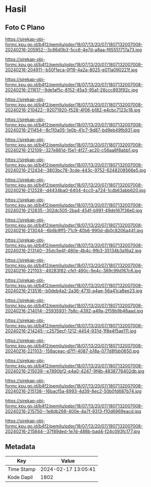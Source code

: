 # Hasil

## Foto C Plano

https://sirekap-obj-formc.kpu.go.id/b4f2/pemilu/pdpr/18/07/13/20/07/1807132007008-20240216-205952--3c86d0b3-5cc6-4e7d-a8aa-f65551717a73.jpg

https://sirekap-obj-formc.kpu.go.id/b4f2/pemilu/pdpr/18/07/13/20/07/1807132007008-20240216-204911--b50f1eca-0f19-4a2a-8025-e011a090221f.jpg

https://sirekap-obj-formc.kpu.go.id/b4f2/pemilu/pdpr/18/07/13/20/07/1807132007008-20240216-211617--9de1af5c-8152-45a3-95a1-26ccc893f92c.jpg

https://sirekap-obj-formc.kpu.go.id/b4f2/pemilu/pdpr/18/07/13/20/07/1807132007008-20240216-210422--92071920-f528-4f06-b182-e4cbc7123c18.jpg

https://sirekap-obj-formc.kpu.go.id/b4f2/pemilu/pdpr/18/07/13/20/07/1807132007008-20240216-211454--8c110a05-1e0b-41c7-9d87-bd9eb49fb931.jpg

https://sirekap-obj-formc.kpu.go.id/b4f2/pemilu/pdpr/18/07/13/20/07/1807132007008-20240216-212109--327e881d-15e1-4f27-ac20-c56aa8f8abb1.jpg

https://sirekap-obj-formc.kpu.go.id/b4f2/pemilu/pdpr/18/07/13/20/07/1807132007008-20240216-212434--3803bc78-3cde-443c-9752-6248208566e5.jpg

https://sirekap-obj-formc.kpu.go.id/b4f2/pemilu/pdpr/18/07/13/20/07/1807132007008-20240216-212528--d4434ba0-6404-4cc0-a724-1cdb63abb620.jpg

https://sirekap-obj-formc.kpu.go.id/b4f2/pemilu/pdpr/18/07/13/20/07/1807132007008-20240216-212835--302dc505-2ba4-454f-b991-49de167f36e0.jpg

https://sirekap-obj-formc.kpu.go.id/b4f2/pemilu/pdpr/18/07/13/20/07/1807132007008-20240216-213044--6b6b9ff5-71c9-40b6-990d-db0c8206a441.jpg

https://sirekap-obj-formc.kpu.go.id/b4f2/pemilu/pdpr/18/07/13/20/07/1807132007008-20240216-213140--35dc5e4f-480e-4b4c-9fb3-35134b3a16a2.jpg

https://sirekap-obj-formc.kpu.go.id/b4f2/pemilu/pdpr/18/07/13/20/07/1807132007008-20240216-221103--49283f82-cfe1-490c-9e4c-389c99d167c6.jpg

https://sirekap-obj-formc.kpu.go.id/b4f2/pemilu/pdpr/18/07/13/20/07/1807132007008-20240216-213516--b0deb4a2-2a36-4710-a4ae-56a41ca8ee23.jpg

https://sirekap-obj-formc.kpu.go.id/b4f2/pemilu/pdpr/18/07/13/20/07/1807132007008-20240216-214014--25935931-7b8c-4392-a49a-2f59b9b48aad.jpg

https://sirekap-obj-formc.kpu.go.id/b4f2/pemilu/pdpr/18/07/13/20/07/1807132007008-20240216-214245--c2575ecf-1212-4454-931d-1f8e4f5ae111.jpg

https://sirekap-obj-formc.kpu.go.id/b4f2/pemilu/pdpr/18/07/13/20/07/1807132007008-20240216-221103--158aceac-d7f1-4087-b18a-077d8fbb0650.jpg

https://sirekap-obj-formc.kpu.go.id/b4f2/pemilu/pdpr/18/07/13/20/07/1807132007008-20240216-215039--e7890bf2-e4a0-4247-9f4b-4838776402db.jpg

https://sirekap-obj-formc.kpu.go.id/b4f2/pemilu/pdpr/18/07/13/20/07/1807132007008-20240216-215138--16bacf5a-8993-4d39-8ec2-50b0fd687b74.jpg

https://sirekap-obj-formc.kpu.go.id/b4f2/pemilu/pdpr/18/07/13/20/07/1807132007008-20240216-215750--1e8db268-400e-4a7f-9313-f10d6969eacd.jpg

https://sirekap-obj-formc.kpu.go.id/b4f2/pemilu/pdpr/18/07/13/20/07/1807132007008-20240216-215844--37f89ded-1e7d-488b-bad4-f24c093fc177.jpg


## Metadata

| Key        | Value               |
| ---------- | ------------------- |
| Time Stamp | 2024-02-17 13:05:41 |
| Kode Dapil | 1802                |



